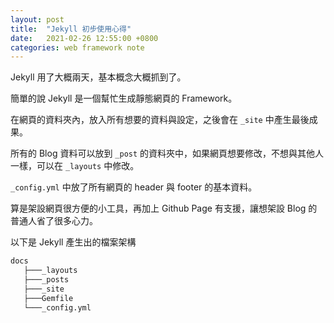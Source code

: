 ```yaml
---
layout: post
title:  "Jekyll 初步使用心得"
date:   2021-02-26 12:55:00 +0800
categories: web framework note
---
```


Jekyll 用了大概兩天，基本概念大概抓到了。

簡單的說 Jekyll 是一個幫忙生成靜態網頁的 Framework。

在網頁的資料夾內，放入所有想要的資料與設定，之後會在 `_site` 中產生最後成果。

所有的 Blog 資料可以放到 `_post` 的資料夾中，如果網頁想要修改，不想與其他人一樣，可以在 `_layouts` 中修改。

`_config.yml` 中放了所有網頁的 header 與 footer 的基本資料。

算是架設網頁很方便的小工具，再加上 Github Page 有支援，讓想架設 Blog 的普通人省了很多心力。

以下是 Jekyll 產生出的檔案架構

```bash
docs
   ├───_layouts
   ├───_posts
   ├───_site
   ├───Gemfile
   └───_config.yml
```